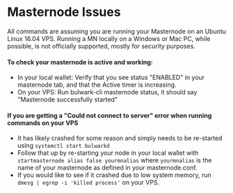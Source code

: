 # Masternode Issues

All commands are assuming you are running your Masternode on an Ubuntu Linux 16.04 VPS. Running a MN locally on a Windows or Mac PC, while possible, is not officially supported, mostly for security purposes.

#### To check your masternode is active and working:
* In your local wallet: Verify that you see status "ENABLED" in your masternode tab, and that the Active timer is increasing.
* On your VPS: Run bulwark-cli masternode status, it should say "Masternode successfully started"

#### If you are getting a "Could not connect to server" error when running commands on your VPS
* It has likely crashed for some reason and simply needs to be re-started using `systemctl start bulwarkd`
* Follow that up by re-starting your node in your local wallet with `startmasternode alias false yourmnalias` where `yourmnalias` is the name of your masternode as defined in your masternode.conf.
* If you would like to see if it crashed due to low system memory, run `dmesg | egrep -i 'killed process'` on your VPS.
